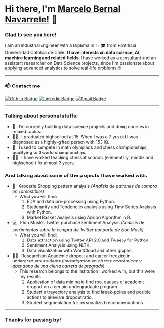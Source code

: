 # Hi there, I'm [Marcelo Bernal Navarrete!](https://github.com/msbernal/) 👋

### Glad to see you here! &nbsp;

I am an Industrial Engineer with a Diploma in IT 🎓 from Pontificia Universidad Catolica de Chile. **I have interests on data science, AI, machine learning and related fields.** I have worked as a consultant and an assistant researcher on Data Science projects, since I'm passionate about applying advanced analytics to solve real-life problems 🤓

---

### 📫 Contact me
[![Github Badge](https://img.shields.io/badge/-Github-000?style=flat-square&logo=Github&logoColor=white)](https://github.com/msbernal)
[![Linkedin Badge](https://img.shields.io/badge/-LinkedIn-0e76a8?style=flat-square&logo=Linkedin&logoColor=white)](https://www.linkedin.com/in/marcelo-bernal-navarrete/)
[![Gmail Badge](https://img.shields.io/badge/-Gmail-c14438?style=flat-square&logo=Gmail&logoColor=white)](mailto:msbernal@uc.cl)

---

### Talking about personal stuffs:

- 🚀 &nbsp; I’m currently building data science projects and doing courses in related topics.
- 👨‍🎓 &nbsp; I graduated highschool at 15. When I was a 7 yrs old I was diagnosed as a highly-gifted person with 153 IQ.
- 👾 &nbsp; I used to compete in math olympiads and chess championships, qualifying to 3 world championships.
- 👨‍🏫 &nbsp; I have worked teaching chess at schools (elementary, middle and highschool) for almost 3 years.

### And talking about some of the projects I have worked with:

- 🍕 &nbsp; Grocerie Shopping pattern analysis *(Análisis de patrones de compra en comestibles)*
  - What you will find:
    1. EDA and data pre-processing using Python.
    2. Stationarity and Tendencies analysis using Time Series Analysis with Python. 
    3. Market Basket Analysis using Apriori Algorithm in R.
- 💻 &nbsp; Elon Musk's Twitter purchase Sentiment Analysis *(Análisis de sentimientos sobre la compra de Twitter por parte de Elon Musk)*
  - What you will find:
    1. Data extraction using Twitter API 2.0 and Tweepy for Python.
    2. Sentiment Analysis using NLTK.  
    3. Data visualization with WordCloud and other graphs.
- 👩‍🎓 &nbsp; Research on Academic dropout and career freezing in undergraduate students *(Investigación en alertas académicas y abandono de una cierta carrera de pregrado)*
  - This research belongs to the institution I worked with, but this were my results:
    1. Application of data mining to find root causes of academic dropout on a certain undergraduate program. 
    2. Student's trayectory analysis to find break-points and posible actions to alleviate dropout ratio. 
    3. Student segmentation for personalized recommendations. 

---

### Thanks for passing by!
